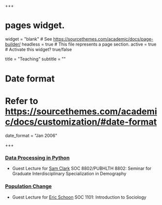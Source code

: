 +++
# pages widget.
widget = "blank"  # See https://sourcethemes.com/academic/docs/page-builder/
headless = true  # This file represents a page section.
active = true  # Activate this widget? true/false


title = "Teaching"
subtitle = ""

# Date format
#   Refer to https://sourcethemes.com/academic/docs/customization/#date-format
date_format = "Jan 2006"

+++

### [Data Processing in Python]()
+ Guest Lecture for [Sam Clark](http://www.samclark.net/) SOC 8802/PUBHLTH 8802: Seminar for Graduate Interdisciplinary Specialization in Demography

### [Population Change](Population.pdf)
+ Guest Lecture for [Eric Schoon](https://sociology.osu.edu/people/schoon.1) SOC 1101: Introduction to Sociology

